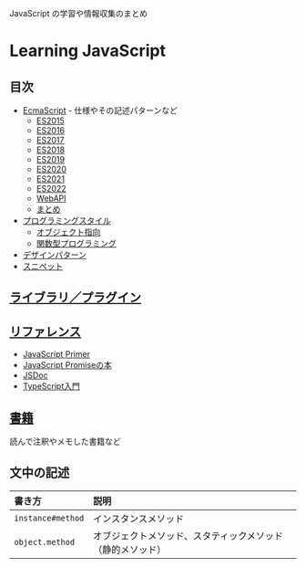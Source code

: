 JavaScript の学習や情報収集のまとめ
# Learning JavaScript
## 目次
- [EcmaScript](Specification/) - 仕様やその記述パターンなど
  - [ES2015](Specification/es2015/README.md)
  - [ES2016](Specification/es2016/README.md)
  - [ES2017](Specification/es2017/README.md)
  - [ES2018](Specification/es2018/README.md)
  - [ES2019](Specification/es2019/README.md)
  - [ES2020](Specification/es2020/README.md)
  - [ES2021](Specification/es2021/README.md)
  - [ES2022](Specification/es2022/README.md)
  - [WebAPI](Specification/webapi/README.md)
  - [まとめ](Specification/patterns/README.md)
- [プログラミングスタイル](Programming-style/)
  - [オブジェクト指向](Programming-style/object-oriented-programming/)
  - [関数型プログラミング](Programming-style/functional-programming/)
- [デザインパターン](DesignPatterns/README.md)
- [スニペット](https://github.com/kesuiket/js-snippets)

## [ライブラリ／プラグイン](Libraries/)

## [リファレンス](References/)
- [JavaScript Primer](https://jsprimer.net/)
- [JavaScript Promiseの本](https://azu.github.io/promises-book/)
- [JSDoc](https://jsdoc.app/)
- [TypeScript入門](https://typescriptbook.jp/)

## [書籍](Books/)
読んで注釈やメモした書籍など

## 文中の記述
|書き方|説明|
|:-|:-|
|`instance#method`|インスタンスメソッド|
|`object.method`|オブジェクトメソッド、スタティックメソッド（静的メソッド）|
